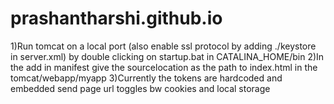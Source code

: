 # prashantharshi.github.io


1)Run tomcat on a local port (also enable ssl protocol by adding ./keystore in server.xml) by double clicking on startup.bat in CATALINA_HOME/bin
2)In the add in manifest give the sourcelocation as the path to index.html in the tomcat/webapp/myapp 
3)Currently the tokens are hardcoded and embedded send page url toggles bw cookies and local storage
